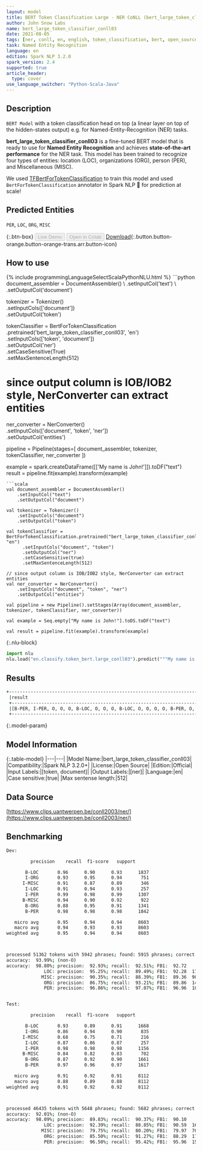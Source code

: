 ```yaml
---
layout: model
title: BERT Token Classification Large - NER CoNLL (bert_large_token_classifier_conll03)
author: John Snow Labs
name: bert_large_token_classifier_conll03
date: 2021-08-05
tags: [ner, conll, en, english, token_classification, bert, open_source, large]
task: Named Entity Recognition
language: en
edition: Spark NLP 3.2.0
spark_version: 2.4
supported: true
article_header:
  type: cover
use_language_switcher: "Python-Scala-Java"
---
```


## Description

`BERT Model` with a token classification head on top (a linear layer on top of the hidden-states output) e.g. for Named-Entity-Recognition (NER) tasks.


**bert_large_token_classifier_conll03** is a fine-tuned BERT model that is ready to use for **Named Entity Recognition** and achieves **state-of-the-art performance** for the NER task. This model has been trained to recognize four types of entities: location (LOC), organizations (ORG), person (PER), and Miscellaneous (MISC). 

We used [TFBertForTokenClassification](https://huggingface.co/transformers/model_doc/bert.html#tfbertfortokenclassification) to train this model and used `BertForTokenClassification` annotator in Spark NLP 🚀 for prediction at scale!

## Predicted Entities

`PER`, `LOC`, `ORG`, `MISC`

{:.btn-box}
<button class="button button-orange" disabled>Live Demo</button>
<button class="button button-orange" disabled>Open in Colab</button>
[Download](https://s3.amazonaws.com/auxdata.johnsnowlabs.com/public/models/bert_large_token_classifier_conll03_en_3.2.0_2.4_1628171471927.zip){:.button.button-orange.button-orange-trans.arr.button-icon}

## How to use



<div class="tabs-box" markdown="1">
{% include programmingLanguageSelectScalaPythonNLU.html %}
```python
document_assembler = DocumentAssembler() \
    .setInputCol('text') \
    .setOutputCol('document')

tokenizer = Tokenizer() \
    .setInputCols(['document']) \
    .setOutputCol('token')

tokenClassifier = BertForTokenClassification \
      .pretrained('bert_large_token_classifier_conll03', 'en') \
      .setInputCols(['token', 'document']) \
      .setOutputCol('ner') \
      .setCaseSensitive(True) \
      .setMaxSentenceLength(512)

# since output column is IOB/IOB2 style, NerConverter can extract entities
ner_converter = NerConverter() \
    .setInputCols(['document', 'token', 'ner']) \
    .setOutputCol('entities')

pipeline = Pipeline(stages=[
    document_assembler, 
    tokenizer,
    tokenClassifier,
    ner_converter
])

example = spark.createDataFrame([['My name is John!']]).toDF("text")
result = pipeline.fit(example).transform(example)
```
```scala
val document_assembler = DocumentAssembler() 
    .setInputCol("text") 
    .setOutputCol("document")

val tokenizer = Tokenizer() 
    .setInputCols("document") 
    .setOutputCol("token")

val tokenClassifier = BertForTokenClassification.pretrained("bert_large_token_classifier_conll03", "en")
      .setInputCols("document", "token")
      .setOutputCol("ner")
      .setCaseSensitive(true)
      .setMaxSentenceLength(512)

// since output column is IOB/IOB2 style, NerConverter can extract entities
val ner_converter = NerConverter() 
    .setInputCols("document", "token", "ner") 
    .setOutputCol("entities")

val pipeline = new Pipeline().setStages(Array(document_assembler, tokenizer, tokenClassifier, ner_converter))

val example = Seq.empty["My name is John!"].toDS.toDF("text")

val result = pipeline.fit(example).transform(example)
```


{:.nlu-block}
```python
import nlu
nlu.load("en.classify.token_bert.large_conll03").predict("""My name is John!""")
```

</div>

## Results

```bash
+------------------------------------------------------------------------------------+
 |result                                                                              |
 +------------------------------------------------------------------------------------+
 |[B-PER, I-PER, O, O, O, B-LOC, O, O, O, B-LOC, O, O, O, O, B-PER, O, O, O, O, B-LOC]|
 +------------------------------------------------------------------------------------+
```

{:.model-param}
## Model Information

{:.table-model}
|---|---|
|Model Name:|bert_large_token_classifier_conll03|
|Compatibility:|Spark NLP 3.2.0+|
|License:|Open Source|
|Edition:|Official|
|Input Labels:|[token, document]|
|Output Labels:|[ner]|
|Language:|en|
|Case sensitive:|true|
|Max sentense length:|512|

## Data Source

[https://www.clips.uantwerpen.be/conll2003/ner/](https://www.clips.uantwerpen.be/conll2003/ner/)

## Benchmarking

```bash
Dev:

         precision    recall  f1-score   support

       B-LOC       0.96      0.90      0.93      1837
       I-ORG       0.93      0.95      0.94       751
      I-MISC       0.91      0.87      0.89       346
       I-LOC       0.91      0.94      0.93       257
       I-PER       0.99      0.98      0.99      1307
      B-MISC       0.94      0.90      0.92       922
       B-ORG       0.88      0.95      0.91      1341
       B-PER       0.98      0.98      0.98      1842

   micro avg       0.95      0.94      0.94      8603
   macro avg       0.94      0.93      0.93      8603
weighted avg       0.95      0.94      0.94      8603



processed 51362 tokens with 5942 phrases; found: 5915 phrases; correct: 5497.
accuracy:  93.99%; (non-O)
accuracy:  98.80%; precision:  92.93%; recall:  92.51%; FB1:  92.72
              LOC: precision:  95.25%; recall:  89.49%; FB1:  92.28  1726
             MISC: precision:  90.35%; recall:  88.39%; FB1:  89.36  902
              ORG: precision:  86.75%; recall:  93.21%; FB1:  89.86  1441
              PER: precision:  96.86%; recall:  97.07%; FB1:  96.96  1846


Test:

         precision    recall  f1-score   support

       B-LOC       0.93      0.89      0.91      1668
       I-ORG       0.86      0.94      0.90       835
      I-MISC       0.68      0.75      0.71       216
       I-LOC       0.87      0.86      0.87       257
       I-PER       0.98      0.98      0.98      1156
      B-MISC       0.84      0.82      0.83       702
       B-ORG       0.87      0.92      0.90      1661
       B-PER       0.97      0.96      0.97      1617

   micro avg       0.91      0.92      0.91      8112
   macro avg       0.88      0.89      0.88      8112
weighted avg       0.91      0.92      0.92      8112



processed 46435 tokens with 5648 phrases; found: 5682 phrases; correct: 5104.
accuracy:  92.01%; (non-O)
accuracy:  98.09%; precision:  89.83%; recall:  90.37%; FB1:  90.10
              LOC: precision:  92.39%; recall:  88.85%; FB1:  90.59  1604
             MISC: precision:  79.75%; recall:  80.20%; FB1:  79.97  706
              ORG: precision:  85.50%; recall:  91.27%; FB1:  88.29  1773
              PER: precision:  96.50%; recall:  95.42%; FB1:  95.96  1599

```